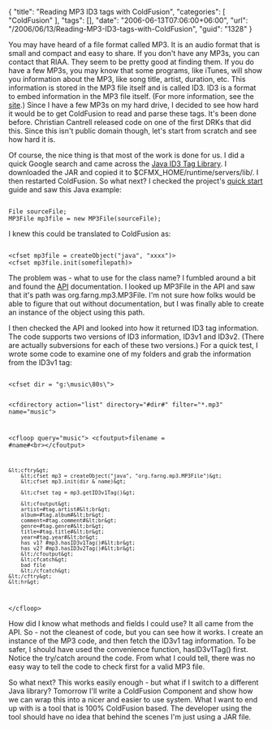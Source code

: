 {
	"title": "Reading MP3 ID3 tags with ColdFusion",
	"categories": [
		"ColdFusion"
	],
	"tags": [],
	"date": "2006-06-13T07:06:00+06:00",
	"url": "/2006/06/13/Reading-MP3-ID3-tags-with-ColdFusion",
	"guid": "1328"
}

You may have heard of a file format called MP3. It is an audio format that is small and compact and easy to share. If you don't have any MP3s, you can contact that RIAA. They seem to be pretty good at finding them. If you do have a few MP3s, you may know that some programs, like iTunes, will show you information about the MP3, like song title, artist, duration, etc. This information is stored in the MP3 file itself and is called ID3. ID3 is a format to embed information in the MP3 file itself. (For more information, see the <a href="http://www.id3.org/intro.html">site</a>.) Since I have a few MP3s on my hard drive, I decided to see how hard it would be to get ColdFusion to read and parse these tags. It's been done before. Christian Cantrell released code on one of the first DRKs that did this. Since this isn't public domain though, let's start from scratch and see how hard it is.
<!--more-->
Of course, the nice thing is that most of the work is done for us. I did a quick Google search and came across the <a href="http://javamusictag.sourceforge.net/">Java ID3 Tag Library</a>. I downloaded the JAR and copied it to $CFMX_HOME/runtime/servers/lib/. I then restarted ColdFusion. So what next? I checked the project's <a href="http://javamusictag.sourceforge.net/QuickStart.html">quick start</a> guide and saw this Java example:

<code>
File sourceFile;
MP3File mp3file = new MP3File(sourceFile);
</code>

I knew this could be translated to ColdFusion as:

<code>
&lt;cfset mp3file = createObject("java", "xxxx")&gt;
&lt;cfset mp3file.init(somefilepath)&gt;
</code>

The problem was - what to use for the class name? I fumbled around a bit and found the <a href="http://javamusictag.sourceforge.net/api/index.html">API</a> documentation. I looked up MP3File in the API and saw that it's path was org.farng.mp3.MP3File. I'm not sure how folks would be able to figure that out without documentation, but I was finally able to create an instance of the object using this path. 

I then checked the API and looked into how it returned ID3 tag information. The code supports two versions of ID3 information, ID3v1 and ID3v2. (There are actually subversions for each of these two versions.) For a quick test, I wrote some code to examine one of my folders and grab the information from the ID3v1 tag:

<code>
&lt;cfset dir = "g:\music\80s\"&gt;

&lt;cfdirectory action="list" directory="#dir#" filter="*.mp3" name="music"&gt;

&lt;cfloop query="music"&gt;
	&lt;cfoutput&gt;filename = #name#&lt;br&gt;&lt;/cfoutput&gt;
	
	&lt;cftry&gt;
		&lt;cfset mp3 = createObject("java", "org.farng.mp3.MP3File")&gt;
		&lt;cfset mp3.init(dir & name)&gt;
		
		&lt;cfset tag = mp3.getID3v1Tag()&gt;
		
		&lt;cfoutput&gt;
		artist=#tag.artist#&lt;br&gt;
		album=#tag.album#&lt;br&gt;
		comment=#tag.comment#&lt;br&gt;
		genre=#tag.genre#&lt;br&gt;
		title=#tag.title#&lt;br&gt;
		year=#tag.year#&lt;br&gt;
		has v1? #mp3.hasID3v1Tag()#&lt;br&gt;
		has v2? #mp3.hasID3v2Tag()#&lt;br&gt;
		&lt;/cfoutput&gt;
		&lt;cfcatch&gt;
		bad file
		&lt;/cfcatch&gt;
	&lt;/cftry&gt;
	&lt;hr&gt;
&lt;/cfloop&gt;	
</code>

How did I know what methods and fields I could use? It all came from the API. So - not the cleanest of code, but you can see how it works. I create an instance of the MP3 code, and then fetch the ID3v1 tag information. To be safer, I should have used the convenience function, hasID3v1Tag() first. Notice the try/catch around the code. From what I could tell, there was no easy way to tell the code to check first for a valid MP3 file. 

So what next? This works easily enough - but what if I switch to a different Java library? Tomorrow I'll write a ColdFusion Component and show how we can wrap this into a nicer and easier to use system. What I want to end up with is a tool that is 100% ColdFusion based. The developer using the tool should have no idea that behind the scenes I'm just using a JAR file.